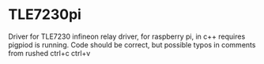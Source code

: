 # TLE7230pi
Driver for TLE7230 infineon relay driver, for raspberry pi, in c++ requires pigpiod is running. Code should be correct, but possible typos in comments from rushed ctrl+c ctrl+v
